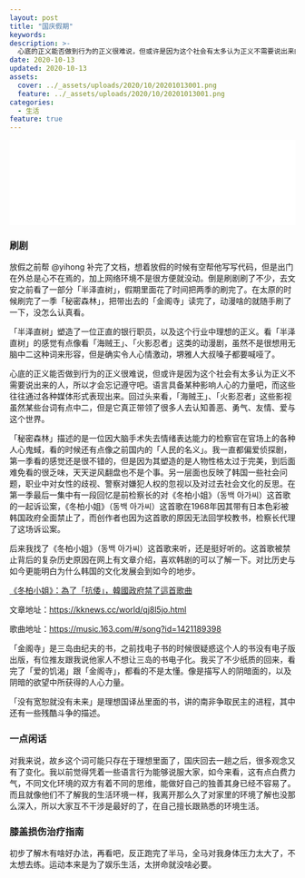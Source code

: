 ```yaml
---
layout: post
title: "国庆假期"
keywords: 
description: >-
  心底的正义能否做到行为的正义很难说，但或许是因为这个社会有太多认为正义不需要说出来的人，所以才会忘记遵守吧。
date: 2020-10-13
updated: 2020-10-13
assets:
  cover: ../_assets/uploads/2020/10/20201013001.png
  feature: ../_assets/uploads/2020/10/20201013001.png
categories:
  - 生活
feature: true
---
```


<iframe frameborder="no" border="0" marginwidth="0" marginheight="0" width='100%' height=150 src="//music.163.com/outchain/player?type=2&id=527083298&auto=1&height=66"></iframe>

### 刷剧
放假之前帮 @yihong 补完了文档，想着放假的时候有空帮他写写代码，但是出门在外总是心不在焉的，加上网络环境不是很方便就没动。倒是刷剧刷了不少，去文安之前看了一部分「半泽直树」，假期里面花了时间把两季的刷完了。在太原的时候刷完了一季「秘密森林」，把带出去的「金阁寺」读完了，动漫啥的就随手刷了一下，没怎么认真看。

「半泽直树」塑造了一位正直的银行职员，以及这个行业中理想的正义。看「半泽直树」的感觉有点像看「海贼王」、「火影忍者」这类的动漫剧，虽然不是很想用无脑中二这种词来形容，但是确实令人心情激动，堺雅人大叔嗓子都要喊哑了。

心底的正义能否做到行为的正义很难说，但或许是因为这个社会有太多认为正义不需要说出来的人，所以才会忘记遵守吧。语言具备某种影响人心的力量吧，而这些往往通过各种媒体形式表现出来。回过头来看，「海贼王」、「火影忍者」这些影视虽然某些台词有点中二，但是它真正带领了很多人去认知善恶、勇气、友情、爱与这个世界。

「秘密森林」描述的是一位因大脑手术失去情绪表达能力的检察官在官场上的各种人心鬼蜮，看的时候还有点像之前国内的「人民的名义」。我一直都偏爱侦探剧，第一季看的感觉还是很不错的，但是因为其塑造的是人物性格太过于完美，到后面难免看的很乏味，天天逆风翻盘也不是个事。另一层面也反映了韩国一些社会问题，职业中对女性的歧视、警察对嫌犯人权的忽视以及对过去社会文化的反思。在第一季最后一集中有一段回忆是前检察长的对《冬柏小姐》（동백 아가씨）这首歌的一起诉讼案，《冬柏小姐》（동백 아가씨）这首歌在1968年因其带有日本色彩被韩国政府全面禁止了，而创作者也因为这首歌的原因无法回学校教书，检察长代理了这场诉讼案。

后来我找了《冬柏小姐》（동백 아가씨）这首歌来听，还是挺好听的。这首歌被禁止背后的复杂历史原因在网上有文章介绍，喜欢韩剧的可以了解一下。对比历史与如今更能明白为什么韩国的文化发展会到如今的地步。

[《冬柏小姐》：為了「抗倭」，韓國政府禁了這首歌曲](https://kknews.cc/world/qj8l5jo.html)

文章地址：https://kknews.cc/world/qj8l5jo.html

歌曲地址：https://music.163.com/#/song?id=1421189398

「金阁寺」是三岛由纪夫的书，之前找电子书的时候很疑惑这个人的书没有电子版出版，有位推友跟我说他家人不想让三岛的书电子化。我买了不少纸质的回来，看完了「爱的饥渴」跟「金阁寺」，都看的不是太懂。像是描写人的阴暗面的，以及阴暗的欲望中所获得的人心力量。

「没有宽恕就没有未来」是理想国译丛里面的书，讲的南非争取民主的进程，其中还有一些残酷斗争的描述。

### 一点闲话
对我来说，故乡这个词可能只存在于理想里面了，国庆回去一趟之后，很多观念又有了变化。我以前觉得凭着一些语言行为能够说服大家，如今来看，这有点白费力气，不同文化环境的双方有着不同的思维，能做好自己的独善其身已经不容易了。而且就像他们不了解我的生活环境一样，我离开那么久了对家里的环境了解也没那么深入，所以大家互不干涉是最好的了，在自己擅长跟熟悉的环境生活。

### 膝盖损伤治疗指南
初步了解木有啥好办法，再看吧，反正跑完了半马，全马对我身体压力太大了，不太想去练。运动本来是为了娱乐生活，太拼命就没啥必要。

